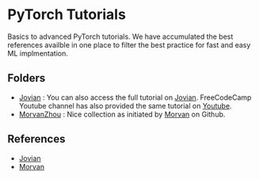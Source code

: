 # PyTorch Tutorials

Basics to advanced PyTorch tutorials. We have accumulated the best references availble in one place to filter the best practice for fast and easy ML implmentation. 

## Folders

* [Jovian](./Jovian/) : You can also access the full tutorial on [Jovian](https://jovian.ai/learn/deep-learning-with-pytorch-zero-to-gans). FreeCodeCamp Youtube channel has also provided the same tutorial on [Youtube](https://youtu.be/GIsg-ZUy0MY).
* [MorvanZhou](./MorvanZhou/) : Nice collection as initiated by [Morvan](https://github.com/MorvanZhou/) on Github.

## References
* [Jovian]()
* [Morvan](https://github.com/MorvanZhou/)
